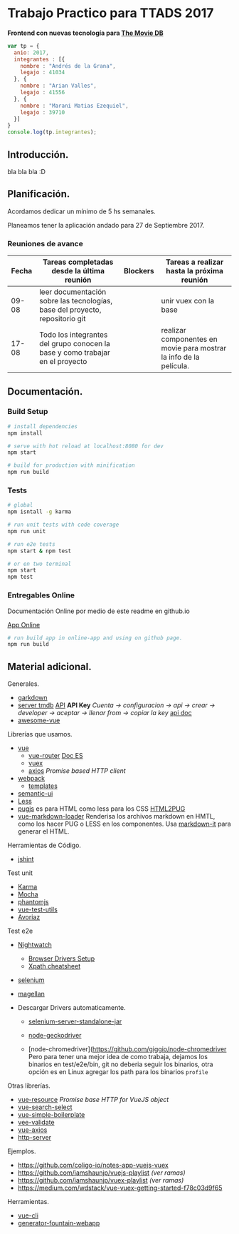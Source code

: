# Trabajo Practico para TTADS 2017

__Frontend con nuevas tecnología para [The Movie DB](www.themoviedb.org)__

``` javascript
var tp = {
  anio: 2017,
  integrantes : [{
    nombre : "Andrés de la Grana",
    legajo : 41034
  }, {
    nombre : "Arian Valles",
    legajo : 41556
  }, {
    nombre : "Marani Matias Ezequiel",
    legajo : 39710
  }]
}
console.log(tp.integrantes);
```

## Introducción.

bla bla bla :D

## Planificación.

Acordamos dedicar un mínimo de 5 hs semanales.

Planeamos tener la aplicación andado para 27 de Septiembre 2017.

### Reuniones de avance

|Fecha|Tareas completadas desde la última reunión| Blockers |Tareas a realizar hasta la próxima reunión|
|-----|------------------------------------------|----------|------------------------------------------|
|09-08| leer documentación sobre las tecnologías, base del proyecto, repositorio git || unir vuex con la base| listado de las ultimas películas con css mínimos |
|17-08|Todo los integrantes del grupo conocen la base y como trabajar en el proyecto||realizar componentes en movie para mostrar la info de la película.|

## Documentación.

### Build Setup

``` bash
# install dependencies
npm install

# serve with hot reload at localhost:8080 for dev
npm start

# build for production with minification
npm run build
```

### Tests

``` bash
# global
npm isntall -g karma

# run unit tests with code coverage
npm run unit

# run e2e tests
npm start & npm test

# or en two terminal
npm start
npm test
```

### Entregables Online

Documentación Online por medio de este readme en github.io

[App Online](https://maranimatias.github.io/tp-2017/online-app/)

``` bash
# run build app in online-app and using on github page.
npm run build
```

## Material adicional.

Generales.
* [garkdown](https://guides.github.com/features/mastering-markdown/)
* [server tmdb](https://github.com/utnfrrottads/tmdb-server) [API](https://www.themoviedb.org/documentation/api/discover) **API Key** _Cuenta -> configuracion -> api -> crear -> developer -> aceptar -> llenar from -> copiar la key_ [api doc](https://developers.themoviedb.org/3/getting-started)
* [awesome-vue](https://github.com/vuejs/awesome-vue)

Librerías que usamos.
* [vue](https://vuejs.org/)
  * [vue-router](https://github.com/vuejs/vue-router) [Doc ES](https://router.vuejs.org/es/)
  * [vuex](https://github.com/vuejs/vuex)
  * [axios](https://github.com/mzabriskie/axios) _Promise based HTTP client_
* [webpack](https://webpack.js.org/)
  * [templates](https://github.com/vuejs-templates/webpack-simple)
* [semantic-ui](https://semantic-ui.com/)
* [Less](lesscss.org)
* [pugjs](pugjs.org) es para HTML como less para los CSS [HTML2PUG](https://www.beautifyconverter.com/html-to-jade-converter.php)
* [vue-markdown-loader](https://github.com/QingWei-Li/vue-markdown-loader) Renderisa los archivos markdown en HMTL, como los hacer PUG o LESS en los componentes. Usa [markdown-it](https://github.com/markdown-it/markdown-it) para generar el HTML.

Herramientas de Código.
* [jshint](https://github.com/jshint/jshint)

Test unit
* [Karma](https://github.com/karma-runner/karma)
* [Mocha](https://mochajs.org/)
* [phantomjs](http://phantomjs.org/)
* [vue-test-utils](https://github.com/vuejs/vue-test-utils/)
* [Avoriaz](https://github.com/eddyerburgh/avoriaz)

Test e2e
* [Nightwatch](http://nightwatchjs.org/)
    * [Browser Drivers Setup](http://nightwatchjs.org/gettingstarted#selenium-server-setup)
    * [Xpath cheatsheet](http://ricostacruz.com/cheatsheets/xpath.html)
* [selenium](http://docs.seleniumhq.org/download/)
* [magellan](https://github.com/TestArmada/magellan)

* Descargar Drivers automaticamente.
  * [selenium-server-standalone-jar](https://github.com/adamhooper/selenium-seirver-standalone-jar)

  * [node-geckodriver](https://github.com/vladikoff/node-geckodriveOA[1;5Br)
  * [node-chromedriver](https://github.com/giggio/node-chromedriver
  Pero para tener una mejor idea de como trabaja, dejamos los binarios en test/e2e/bin, git no deberia seguir los binarios, otra opción es en Linux agregar los path para los binarios `profile`

Otras librerías.
* [vue-resource](https://github.com/pagekit/vue-resource) _Promise base HTTP for VueJS object_
* [vue-search-select](https://github.com/moreta/vue-search-select)
* [vue-simple-boilerplate](https://github.com/vuejs-templates/simple)
* [vee-validate](https://github.com/baianat/vee-validate)
* [vue-axios](https://github.com/imcvampire/vue-axios)
* [http-server](https://www.npmjs.com/package/http-server)

Ejemplos.
* https://github.com/coligo-io/notes-app-vuejs-vuex
* https://github.com/iamshaunjp/vuejs-playlist _(ver ramas)_
* https://github.com/iamshaunjp/vuex-playlist _(ver ramas)_
* https://medium.com/wdstack/vue-vuex-getting-started-f78c03d9f65

Herramientas.
* [vue-cli](https://github.com/vuejs/vue-cli)
* [generator-fountain-webapp](https://github.com/fountainjs/generator-fountain-webapp)

